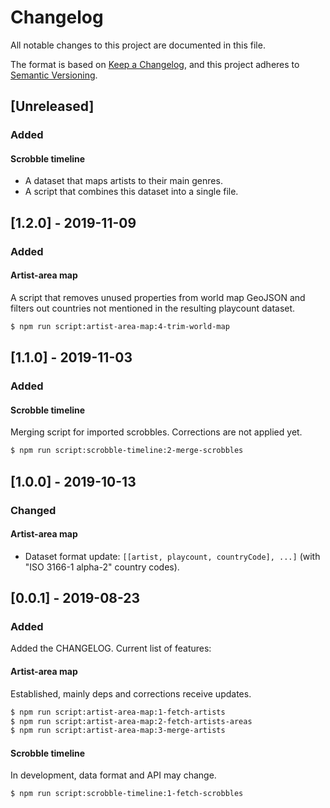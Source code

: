 # Changelog

All notable changes to this project are documented in this file.

The format is based on [Keep a Changelog](https://keepachangelog.com/en/1.0.0/),
and this project adheres to [Semantic Versioning](https://semver.org/spec/v2.0.0.html).

## [Unreleased]
### Added
#### Scrobble timeline
* A dataset that maps artists to their main genres.
* A script that combines this dataset into a single file.

## [1.2.0] - 2019-11-09
### Added
#### Artist-area map
A script that removes unused properties from world map GeoJSON and filters out countries not mentioned in the resulting playcount dataset.
```bash
$ npm run script:artist-area-map:4-trim-world-map
```

## [1.1.0] - 2019-11-03
### Added
#### Scrobble timeline
Merging script for imported scrobbles. Corrections are not applied yet.
```bash
$ npm run script:scrobble-timeline:2-merge-scrobbles
```

## [1.0.0] - 2019-10-13
### Changed
#### Artist-area map
* Dataset format update: `[[artist, playcount, countryCode], ...]` (with "ISO 3166-1 alpha-2" country codes).

## [0.0.1] - 2019-08-23
### Added
Added the CHANGELOG.
Current list of features:

#### Artist-area map
Established, mainly deps and corrections receive updates.
```bash
$ npm run script:artist-area-map:1-fetch-artists
$ npm run script:artist-area-map:2-fetch-artists-areas
$ npm run script:artist-area-map:3-merge-artists
```

#### Scrobble timeline
In development, data format and API may change.
```bash
$ npm run script:scrobble-timeline:1-fetch-scrobbles
```
